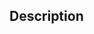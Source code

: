 <!---
PR Checklist

- Make sure this change has been tested (i.e. manual test, and automated test e.g `yarn test`).
- Make sure any related Github issue(s) have been linked to this PR

To link Github issues, you can use `keyword` syntax like: Fixes #1, Closes #4, Resolves #5, etc.
Or refer to the documentation below for more complete instructions

https://docs.github.com/en/issues/tracking-your-work-with-issues/linking-a-pull-request-to-an-issue#linking-a-pull-request-to-an-issue-using-a-keyword
-->

## Description

<!--- Describe your changes -->
